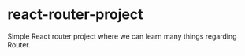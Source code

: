# react-router-project
Simple React router project where we can learn many things regarding Router.

